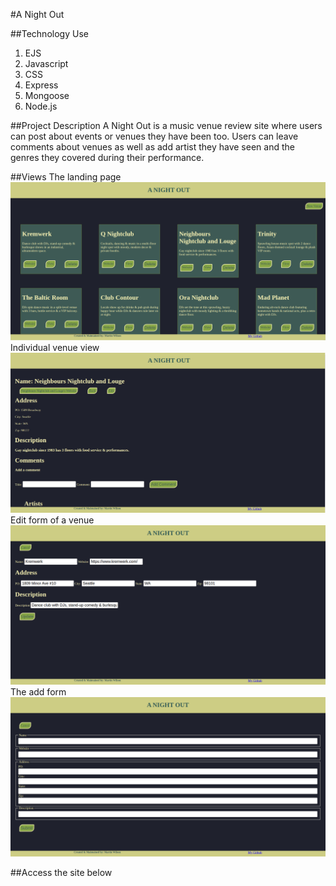 #A Night Out

##Technology Use
1. EJS
2. Javascript
3. CSS
4. Express
5. Mongoose
6. Node.js

##Project Description
A Night Out is a music venue review site where users can post about events or venues they have been too. Users can leave comments about venues as well as add artist they have seen and the genres they covered during their performance.

##Views
The landing page
![Index of A Night Out](/assets/index.png)
Individual venue view
![The show page of a venue](/assets/view.png)
Edit form of a venue
![edit form of a venue](/assets/edit.png)
The add form
![Form to add a new venue](/assets/add.png)

##Access the site below



